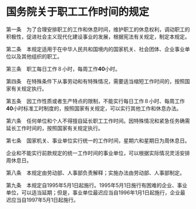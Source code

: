 # 国务院关于职工工作时间的规定

第一条　为了合理安排职工的工作和休息时间，维护职工的休息权利，调动职工的积极性，促进社会主义现代化建设事业的发展，根据宪法有关规定，制定本规定。

第二条　本规定适用于在中华人民共和国境内的国家机关、社会团体、企业事业单位以及其他组织的职工。

第三条　职工每日工作８小时，每周工作**40**小时。

第四条　在特殊条件下从事劳动和有特殊情况，需要适当缩短工作时间的，按照国家有关规定执行。

第五条　因工作性质或者生产特点的限制，不能实行每日工作８小时、每周工作**40**小时标准工时制度的，按照国家有关规定，可以实行其他工作和休息办法。

第六条　任何单位和个人不得擅自延长职工工作时间。因特殊情况和紧急任务确需延长工作时间的，按照国家有关规定执行。

第七条　国家机关、事业单位实行统一的工作时间，星期六和星期日为周休息日。

企业和不能实行前款规定的统一工作时间的事业单位，可以根据实际情况灵活安排周休息日。

第八条　本规定由劳动部、人事部负责解释；实施办法由劳动部、人事部制定。

第九条　本规定自1995年5月1日起施行。1995年5月1日施行有困难的企业、事业单位，可以适当延期；但是，事业单位最迟应当自1996年1月1日起施行，企业最迟应当自1997年5月1日起施行。